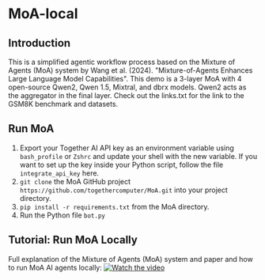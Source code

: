 # MoA-local

## Introduction
This is a simplified agentic workflow process based on the Mixture of Agents (MoA) system by Wang et al. (2024). "Mixture-of-Agents Enhances Large Language Model Capabilities".
This demo is a 3-layer MoA with 4 open-source Qwen2, Qwen 1.5, Mixtral, and dbrx models. Qwen2 acts as the aggregator in the final layer.
Check out the links.txt for the link to the GSM8K benchmark and datasets.

## Run MoA
1. Export your Together AI API key as an environment variable using `bash_profile` or `Zshrc` and update your shell with the new variable. If you want to set up the key inside your Python script, follow the file `integrate_api_key` here.
2. `git clone` the MoA GitHub project `https://github.com/togethercomputer/MoA.git` into your project directory.
3. `pip install -r requirements.txt` from the MoA directory.
4. Run the Python file `bot.py`

## Tutorial: Run MoA Locally
Full explanation of the Mixture of Agents (MoA) system and paper and how to run MoA AI agents locally:
[![Watch the video](https://img.youtube.com/vi/4_iKxitIK90/maxresdefault.jpg)](https://youtu.be/4_iKxitIK90)
